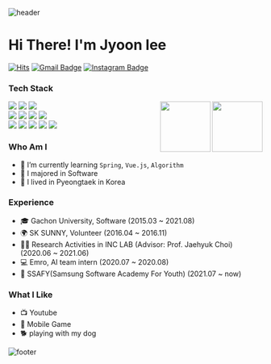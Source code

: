 ![header](https://capsule-render.vercel.app/api?type=waving&color=auto&height=165&section=header&text=Jyoon%20Lee&fontSize=80&fontAlign=60)
# Hi There! I'm Jyoon lee
[![Hits](https://hits.seeyoufarm.com/api/count/incr/badge.svg?url=https%3A%2F%2Fgithub.com%2Fjyoonlee&count_bg=%23EB8B10&title_bg=%23684327&icon=&icon_color=%23E7E7E7&title=VISIT&edge_flat=false)](https://github.com/jyoonlee) 
[![Gmail Badge](https://img.shields.io/badge/Gmail-D14836?style=flat&logo=Gmail&logoColor=white)](mailto:2jyoons@gmail.com) 
[![Instagram Badge](https://img.shields.io/badge/Instagram-9c38d1?style=flat&logo=Instagram&logoColor=white)](https://www.instagram.com/jyoooonlee) 


### Tech Stack
<div>
  <img align='right' src="https://github-readme-stats.vercel.app/api?username=jyoonlee" height="100"/>
  <img align='right' src="http://mazassumnida.wtf/api/v2/generate_badge?boj=2jyoons" height="100"/>
  <img src="https://img.shields.io/badge/Java%20-007396.svg?&style=flat-square&logo=java&logoColor=white"/>
  <img src="https://img.shields.io/badge/python%20-3776AB.svg?&style=flat-square&logo=python&logoColor=white"/> 
  <img src="https://img.shields.io/badge/C-A8B9CC?style=flat-square&logo=C&logoColor=white"/>
  <br>
  <img src="https://img.shields.io/badge/HTML5-E34F26?style=flat-square&logo=JavaScript&logoColor=white"/>
  <img src="https://img.shields.io/badge/css-1572B6?style=flat-square&logo=css3&logoColor=white"/>
  <img src="https://img.shields.io/badge/JavaScript-F7DF1E?style=flat-square&logo=JavaScript&logoColor=white"/>
    <img src="https://img.shields.io/badge/scikit-learn?style=flat-square&logo=scikit-learn&logoColor=white"/>
  <br>
  <img src="https://img.shields.io/badge/Git%20-F05032.svg?&style=flat-square&logo=git&logoColor=white"/>
  <img src="https://img.shields.io/badge/Docker%20-2496ED.svg?&style=flat-square&logo=Docker&logoColor=white"/>
  <img src="https://img.shields.io/badge/Linux%20-E95420.svg?&style=flat-square&logo=Linux&logoColor=white"/>
  <img src="https://img.shields.io/badge/MongoDB-47A248?style=flat-square&logo=MongoDB&logoColor=white"/>
  <img src="https://img.shields.io/badge/Jupyter%20-%23F37626.svg?&style=flat-square&logo=Jupyter&logoColor=white" />
</div>

### Who Am I
- 🌱 I’m currently learning `Spring`, `Vue.js`, `Algorithm`
- 🥇 I majored in Software
- 🚅 I lived in Pyeongtaek in Korea 

### Experience
- 🎓 Gachon University, Software (2015.03 ~ 2021.08)
- 🌍 SK SUNNY, Volunteer (2016.04 ~ 2016.11)
- 👨‍💻 Research Activities in INC LAB (Advisor: Prof. Jaehyuk Choi) (2020.06 ~ 2021.06) 
- 💻 Emro, AI team intern (2020.07 ~ 2020.08)
- 🧑 SSAFY(Samsung Software Academy For Youth) (2021.07 ~ now)

### What I Like
- 📺 Youtube
- 🔵 Mobile Game
- 🐕 playing with my dog

![footer](https://capsule-render.vercel.app/api?type=waving&color=auto&height=200&section=footer&text=%20&fontSize=90)
